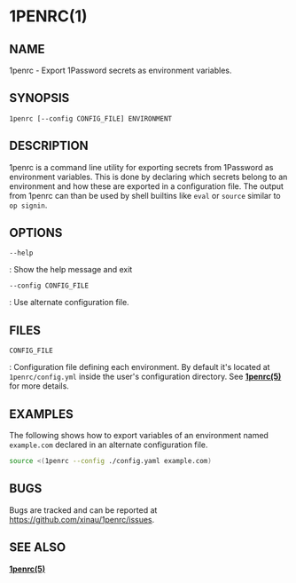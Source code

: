 # 1PENRC(1)

## NAME

1penrc - Export 1Password secrets as environment variables.

## SYNOPSIS

`1penrc [--config CONFIG_FILE] ENVIRONMENT`

## DESCRIPTION

1penrc is a command line utility for exporting secrets from 1Password as environment variables.
This is done by declaring which secrets belong to an environment and how these are exported in a configuration file.
The output from 1penrc can than be used by shell builtins like `eval` or `source` similar to `op signin`.

## OPTIONS

`--help`

:   Show the help message and exit

`--config CONFIG_FILE`

:   Use alternate configuration file.

## FILES

`CONFIG_FILE`

:   Configuration file defining each environment. By default it's located at `1penrc/config.yml` inside the user's configuration directory. See [**1penrc(5)**](./1penrc.5.md) for more details.

## EXAMPLES

The following shows how to export variables of an environment named `example.com` declared in an alternate configuration file.

```bash
source <(1penrc --config ./config.yaml example.com)
```

## BUGS

Bugs are tracked and can be reported at https://github.com/xinau/1penrc/issues.

## SEE ALSO

[**1penrc(5)**](./1penrc.5.md)
